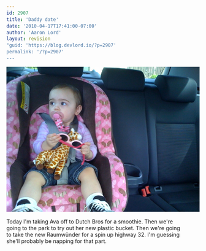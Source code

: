```yaml
---
id: 2907
title: 'Daddy date'
date: '2010-04-17T17:41:00-07:00'
author: 'Aaron Lord'
layout: revision
"guid: 'https://blog.devlord.io/?p=2907'
permalink: '/?p=2907'
---
```


<p class="mobile-photo"><a href="/assets/img/2011/10/photo-713438.jpg"><img src="/assets/img/2011/10/photo-713438.jpg?w=300" border="0" alt="" /></a></p>Today I&#039;m taking Ava off to Dutch Bros for a smoothie. Then we&#039;re  <br>going to the park to try out her new plastic bucket. Then we&#039;re going  <br>to take the new Raumwünder for a spin up highway 32. I&#039;m guessing  <br>she&#039;ll probably be napping for that part.<div class="blogger-post-footer"><img width='1' height='1' src="/2010/04/17/daddy-date/"' /></div>